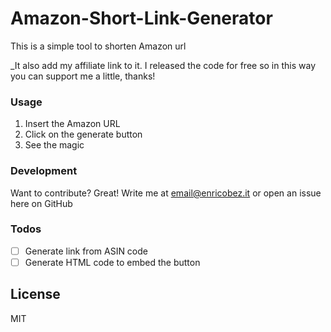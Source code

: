 # Amazon-Short-Link-Generator
This is a simple tool to shorten Amazon url

_It also add my affiliate link to it. I released the code for free so in this way you can support me a little, thanks!

### Usage
1. Insert the Amazon URL 
2. Click on the generate button
3. See the magic

### Development

Want to contribute? Great!
Write me at email@enricobez.it or open an issue here on GitHub

### Todos

- [ ]  Generate link from ASIN code
- [ ]  Generate HTML code to embed the button

License
----

MIT
